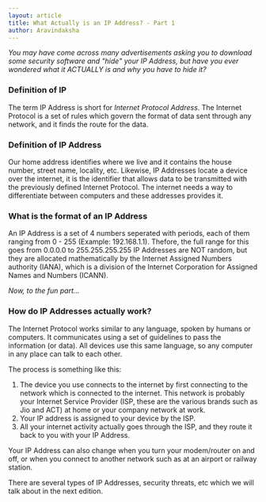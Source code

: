 ```yaml
---
layout: article
title: What Actually is an IP Address? - Part 1
author: Aravindaksha
---
```


*You may have come across many advertisements asking you to download some security software and "hide" your IP Address, but have you ever wondered what it  ACTUALLY is and why you have to hide it?*

### Definition of IP
The term IP Address is short for *Internet Protocol Address*. The Internet Protocol is a set of rules which govern the format of data sent through any network, and it finds the route for the data.

### Definition of IP Address
Our home address identifies where we live and it contains the house number, street name, locality, etc. Likewise, IP Addresses locate a device over the internet, it is the identifier that allows data to be transmitted with the previously defined Internet Protocol. The internet needs a way to differentiate between computers and these addresses provides it.

### What is the format of an IP Address
An IP Address is a set of 4 numbers seperated with periods, each of them ranging from 0 - 255 (Example: 192.168.1.1).
Thefore, the full range for this goes from 0.0.0.0 to 255.255.255.255
IP Addresses are NOT random, but they are allocated mathematically by the Internet Assigned Numbers authority (IANA), which is a division of the Internet Corporation for Assigned Names and Numbers (ICANN).

*Now, to the fun part...*

### How do IP Addresses actually work?
The Internet Protocol works similar to any language, spoken by humans or computers. It communicates using a set of guidelines to pass the information (or data). All devices use this same language, so any computer in any place can talk to each other. 

The process is something like this:
1. The device you use connects to the internet by first connecting to the network which is connected to the internet. This network is probably your Internet Service Provider (ISP, these are the various brands such as Jio and ACT) at home or your company network at work.
2. Your IP address is assigned to your device by the ISP.
3. All your internet activity actually goes through the ISP, and they route it back to you with your IP Address.

Your IP Address can also change when you turn your modem/router on and off, or when you connect to another network such as at an airport or railway station.


There are several types of IP Addresses, security threats, etc which we will talk about in the next edition. 
